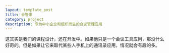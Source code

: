 ```yaml
---
layout: template_post
title: 会管家
category: project
description: 专为中小企业和组织而生的会议管理应用
---
```


这其实是我们的课程设计，还在开发中。如果他只是一个会议工具应用，那没什么好奇的。但是如果让它来取代某些人手机上的通讯录应用，情况就会有趣的多。


